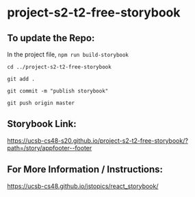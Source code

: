 # project-s2-t2-free-storybook

## To update the Repo:

In the project file, `npm run build-storybook`

`cd ../project-s2-t2-free-storybook`

`git add .`

`git commit -m "publish storybook"`

`git push origin master`

## Storybook Link:  

https://ucsb-cs48-s20.github.io/project-s2-t2-free-storybook/?path=/story/appfooter--footer

## For More Information / Instructions:  

https://ucsb-cs48.github.io/jstopics/react_storybook/
